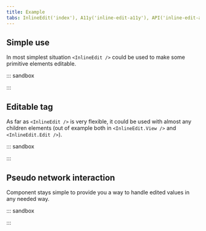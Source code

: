 ```yaml
---
title: Example
tabs: InlineEdit('index'), A11y('inline-edit-a11y'), API('inline-edit-api'), Example('inline-edit-example'), Changelog('inline-edit-changelog')
---
```


## Simple use

In most simplest situation `<InlineEdit />` could be used to make some primitive elements editable.

::: sandbox

<script lang="tsx">
import React from 'react';
import InlineInput from '@semcore/ui/inline-input';
import InlineEdit from '@semcore/ui/inline-edit';
import EditM from '@semcore/ui/icon/Edit/m';
import { Text } from '@semcore/ui/typography';

const Example = () => {
  const [text, setText] = React.useState('Martin Eden');
  const [confirmedText, setConfirmedText] = React.useState(text);
  const [editable, setEditable] = React.useState(false);

  return (
    <div>
      <Text tag='label' htmlFor='author-name' mr={2}>
        Author:
      </Text>
      <InlineEdit editable={editable} onEditableChange={setEditable}>
        <InlineEdit.View style={{ display: 'flex', gap: 10, alignItems: 'center' }} pr={2}>
          {text} <EditM />
        </InlineEdit.View>
        <InlineEdit.Edit>
          <InlineInput
            onConfirm={() => {
              setEditable(false);
              setConfirmedText(text);
            }}
            onCancel={() => {
              setText(confirmedText);
              setEditable(false);
            }}
            onBlurBehavior={'confirm'}
          >
            <InlineInput.Value autoFocus value={text} onChange={setText} id='author-name' />
            <InlineInput.ConfirmControl />
            <InlineInput.CancelControl />
          </InlineInput>
        </InlineEdit.Edit>
      </InlineEdit>
    </div>
  );
};

const Demo = Example;
</script>

:::

## Editable tag

As far as `<InlineEdit />` is very flexible, it could be used with almost any children elements (out of example both in `<InlineEdit.View />` and `<InlineEdit.Edit />`).

::: sandbox

<script lang="tsx">
import React from 'react';
import InlineInput from '@semcore/ui/inline-input';
import InlineEdit from '@semcore/ui/inline-edit';
import Tag from '@semcore/ui/tag';

const Demo = () => {
  const [value, setValue] = React.useState('Default tag');
  const [editable, setEditable] = React.useState(false);

  const handleValue = (value) => {
    setEditable(false);
    setValue(value);
  };
  const resetEditable = () => setEditable(false);

  return (
    <>
      <InlineEdit editable={editable} onEditableChange={setEditable}>
        <InlineEdit.View pr={2}>
          <Tag interactive>
            <Tag.Text>{value}</Tag.Text>
            <Tag.Close onClick={(e) => e.stopPropagation()} />
          </Tag>
        </InlineEdit.View>
        <InlineEdit.Edit>
          <InlineInput onConfirm={handleValue} onCancel={resetEditable}>
            <InlineInput.Value defaultValue={value} autoFocus />
            <InlineInput.ConfirmControl />
            <InlineInput.CancelControl />
          </InlineInput>
        </InlineEdit.Edit>
      </InlineEdit>
    </>
  );
};
</script>

:::

## Pseudo network interaction

Component stays simple to provide you a way to handle edited values in any needed way.

::: sandbox

<script lang="tsx">
//https://github.com/semrush/intergalactic/tree/master/website/docs/components/inline-edit/examples/header.tsx
import React from 'react';
import InlineInput from '@semcore/ui/inline-input';
import InlineEdit from '@semcore/ui/inline-edit';
import EditM from '@semcore/ui/icon/Edit/m';
import { Text } from '@semcore/ui/typography';

const Example = () => {
  const [title, setTitle] = React.useState('The Adventures of the Intergalactic Whale');
  const [editingTitle, setEditingTitle] = React.useState(false);
  const [savingTitle, setSavingTitle] = React.useState(false);
  const stopEditing = () => setEditingTitle(false);
  const handleTitle = (title) => {
    setSavingTitle(true);
    /** Here we doing some network activities */
    setTimeout(() => {
      setTitle(title);
      setSavingTitle(false);
      setEditingTitle(false);
    }, 3000);
  };

  return (
    <>
      <Text tag='h1' mb={2}>
        <InlineEdit editable={editingTitle} onEditableChange={setEditingTitle}>
          <InlineEdit.View pr={5}>
            {title} <EditM />
          </InlineEdit.View>
          <InlineEdit.Edit>
            <InlineInput onConfirm={handleTitle} onCancel={stopEditing} loading={savingTitle}>
              <InlineInput.Value autoFocus defaultValue={title} />
              <InlineInput.ConfirmControl />
              <InlineInput.CancelControl />
            </InlineInput>
          </InlineEdit.Edit>
        </InlineEdit>
      </Text>
      <Text size={300} mt={3}>
        Once upon a time in a distant galaxy far, far away, there existed a legendary creature known
        as the Intergalactic Whale. This magnificent space-faring mammal was no ordinary whale. It
        had the power to swim through the cosmic ocean, jumping from one star system to another with
        grace and finesse.
      </Text>
    </>
  );
};

const Demo = Example;
</script>

:::

